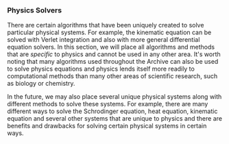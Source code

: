### Physics Solvers

There are certain algorithms that have been uniquely created to solve particular physical systems.
For example, the kinematic equation can be solved with Verlet integration and also with more general differential equation solvers.
In this section, we will place all algorithms and methods that are *specific* to physics and cannot be used in any other area.
It's worth noting that many algorithms used throughout the Archive can also be used to solve physics equations and physics lends itself more readily to computational methods than many other areas of scientific research, such as biology or chemistry.

In the future, we may also place several unique physical systems along with different methods to solve these systems.
For example, there are many different ways to solve the Schrodinger equation, heat equation, kinematic equation and several other systems that are unique to physics and there are benefits and drawbacks for solving certain physical systems in certain ways.
